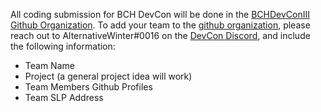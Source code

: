 All coding submission for BCH DevCon will be done in the [BCHDevConIII Github Organization](https://github.com/BCHDEVCON3). 
To add your team to the [github organization](https://github.com/BCHDEVCON3), please reach out to AlternativeWinter#0016 on the [DevCon Discord](https://discord.gg/NnmvC7c), and include the following information:

* Team Name
* Project (a general project idea will work)
* Team Members Github Profiles
* Team SLP Address

